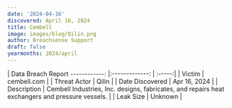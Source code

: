 ```yaml
---
date: '2024-04-16'
discovered: April 16, 2024
title: Cembell
image: images/blog/Qilin.png
author: Breachsense Support
draft: false
yearmonths: 2024/april
---
```



| Data Breach Report
------------:     |:-------------:    | :-----:|
| Victim      | cembell.com      | 
| Threat Actor      | Qilin      | 
| Date Discovered      | Apr 16, 2024      | 
| Description      | Cembell Industries, Inc. designs, fabricates, and repairs heat exchangers and pressure vessels.      | 
| Leak Size      | Unknown      | 

